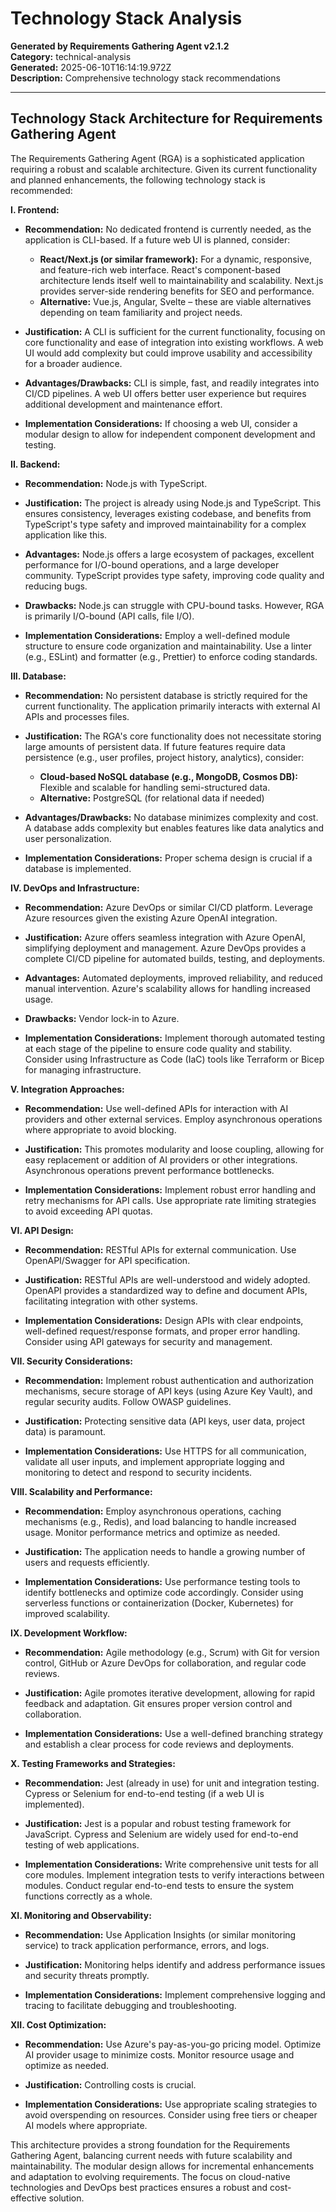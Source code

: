 # Technology Stack Analysis

**Generated by Requirements Gathering Agent v2.1.2**  
**Category:** technical-analysis  
**Generated:** 2025-06-10T16:14:19.972Z  
**Description:** Comprehensive technology stack recommendations

---

## Technology Stack Architecture for Requirements Gathering Agent

The Requirements Gathering Agent (RGA) is a sophisticated application requiring a robust and scalable architecture.  Given its current functionality and planned enhancements, the following technology stack is recommended:

**I. Frontend:**

* **Recommendation:**  No dedicated frontend is currently needed, as the application is CLI-based.  If a future web UI is planned, consider:
    * **React/Next.js (or similar framework):** For a dynamic, responsive, and feature-rich web interface.  React's component-based architecture lends itself well to maintainability and scalability. Next.js provides server-side rendering benefits for SEO and performance.
    * **Alternative:** Vue.js, Angular, Svelte – these are viable alternatives depending on team familiarity and project needs.

* **Justification:** A CLI is sufficient for the current functionality, focusing on core functionality and ease of integration into existing workflows. A web UI would add complexity but could improve usability and accessibility for a broader audience.

* **Advantages/Drawbacks:** CLI is simple, fast, and readily integrates into CI/CD pipelines. A web UI offers better user experience but requires additional development and maintenance effort.

* **Implementation Considerations:** If choosing a web UI, consider a modular design to allow for independent component development and testing.

**II. Backend:**

* **Recommendation:** Node.js with TypeScript.

* **Justification:** The project is already using Node.js and TypeScript.  This ensures consistency, leverages existing codebase, and benefits from TypeScript's type safety and improved maintainability for a complex application like this.

* **Advantages:**  Node.js offers a large ecosystem of packages, excellent performance for I/O-bound operations, and a large developer community.  TypeScript provides type safety, improving code quality and reducing bugs.

* **Drawbacks:** Node.js can struggle with CPU-bound tasks. However, RGA is primarily I/O-bound (API calls, file I/O).

* **Implementation Considerations:** Employ a well-defined module structure to ensure code organization and maintainability.  Use a linter (e.g., ESLint) and formatter (e.g., Prettier) to enforce coding standards.

**III. Database:**

* **Recommendation:** No persistent database is strictly required for the current functionality.  The application primarily interacts with external AI APIs and processes files.

* **Justification:**  The RGA's core functionality does not necessitate storing large amounts of persistent data.  If future features require data persistence (e.g., user profiles, project history, analytics), consider:
    * **Cloud-based NoSQL database (e.g., MongoDB, Cosmos DB):** Flexible and scalable for handling semi-structured data.
    * **Alternative:** PostgreSQL (for relational data if needed)


* **Advantages/Drawbacks:**  No database minimizes complexity and cost.  A database adds complexity but enables features like data analytics and user personalization.

* **Implementation Considerations:**  Proper schema design is crucial if a database is implemented.

**IV. DevOps and Infrastructure:**

* **Recommendation:**  Azure DevOps or similar CI/CD platform.  Leverage Azure resources given the existing Azure OpenAI integration.

* **Justification:** Azure offers seamless integration with Azure OpenAI, simplifying deployment and management.  Azure DevOps provides a complete CI/CD pipeline for automated builds, testing, and deployments.

* **Advantages:**  Automated deployments, improved reliability, and reduced manual intervention. Azure's scalability allows for handling increased usage.

* **Drawbacks:**  Vendor lock-in to Azure.

* **Implementation Considerations:** Implement thorough automated testing at each stage of the pipeline to ensure code quality and stability.  Consider using Infrastructure as Code (IaC) tools like Terraform or Bicep for managing infrastructure.


**V. Integration Approaches:**

* **Recommendation:**  Use well-defined APIs for interaction with AI providers and other external services.  Employ asynchronous operations where appropriate to avoid blocking.

* **Justification:**  This promotes modularity and loose coupling, allowing for easy replacement or addition of AI providers or other integrations. Asynchronous operations prevent performance bottlenecks.

* **Implementation Considerations:**  Implement robust error handling and retry mechanisms for API calls.  Use appropriate rate limiting strategies to avoid exceeding API quotas.

**VI. API Design:**

* **Recommendation:**  RESTful APIs for external communication.  Use OpenAPI/Swagger for API specification.

* **Justification:** RESTful APIs are well-understood and widely adopted.  OpenAPI provides a standardized way to define and document APIs, facilitating integration with other systems.

* **Implementation Considerations:**  Design APIs with clear endpoints, well-defined request/response formats, and proper error handling.  Consider using API gateways for security and management.


**VII. Security Considerations:**

* **Recommendation:**  Implement robust authentication and authorization mechanisms, secure storage of API keys (using Azure Key Vault), and regular security audits.  Follow OWASP guidelines.

* **Justification:**  Protecting sensitive data (API keys, user data, project data) is paramount.

* **Implementation Considerations:**  Use HTTPS for all communication, validate all user inputs, and implement appropriate logging and monitoring to detect and respond to security incidents.


**VIII. Scalability and Performance:**

* **Recommendation:**  Employ asynchronous operations, caching mechanisms (e.g., Redis), and load balancing to handle increased usage.  Monitor performance metrics and optimize as needed.

* **Justification:**  The application needs to handle a growing number of users and requests efficiently.

* **Implementation Considerations:**  Use performance testing tools to identify bottlenecks and optimize code accordingly.  Consider using serverless functions or containerization (Docker, Kubernetes) for improved scalability.


**IX. Development Workflow:**

* **Recommendation:**  Agile methodology (e.g., Scrum) with Git for version control, GitHub or Azure DevOps for collaboration, and regular code reviews.

* **Justification:**  Agile promotes iterative development, allowing for rapid feedback and adaptation.  Git ensures proper version control and collaboration.

* **Implementation Considerations:**  Use a well-defined branching strategy and establish a clear process for code reviews and deployments.


**X. Testing Frameworks and Strategies:**

* **Recommendation:**  Jest (already in use) for unit and integration testing.  Cypress or Selenium for end-to-end testing (if a web UI is implemented).

* **Justification:** Jest is a popular and robust testing framework for JavaScript.  Cypress and Selenium are widely used for end-to-end testing of web applications.

* **Implementation Considerations:**  Write comprehensive unit tests for all core modules.  Implement integration tests to verify interactions between modules.  Conduct regular end-to-end tests to ensure the system functions correctly as a whole.


**XI. Monitoring and Observability:**

* **Recommendation:**  Use Application Insights (or similar monitoring service) to track application performance, errors, and logs.

* **Justification:**  Monitoring helps identify and address performance issues and security threats promptly.

* **Implementation Considerations:**  Implement comprehensive logging and tracing to facilitate debugging and troubleshooting.


**XII. Cost Optimization:**

* **Recommendation:**  Use Azure's pay-as-you-go pricing model.  Optimize AI provider usage to minimize costs.  Monitor resource usage and optimize as needed.

* **Justification:**  Controlling costs is crucial.

* **Implementation Considerations:**  Use appropriate scaling strategies to avoid overspending on resources.  Consider using free tiers or cheaper AI models where appropriate.



This architecture provides a strong foundation for the Requirements Gathering Agent, balancing current needs with future scalability and maintainability.  The modular design allows for incremental enhancements and adaptation to evolving requirements.  The focus on cloud-native technologies and DevOps best practices ensures a robust and cost-effective solution.
